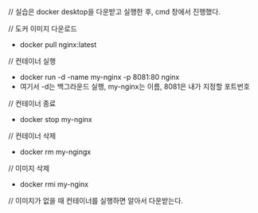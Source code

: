 // 실습은 docker desktop을 다운받고 실행한 후, cmd 창에서 진행했다.

// 도커 이미지 다운로드
- docker pull nginx:latest

// 컨테이너 실행
- docker run -d -name my-nginx -p 8081:80 nginx
- 여기서 -d는 백그라운드 실행, my-nginx는 이름, 8081은 내가 지정할 포트번호

// 컨테이너 종료
- docker stop my-nginx

// 컨테이너 삭제
- docker rm my-ngingx

// 이미지 삭제
- docker rmi my-nginx

// 이미지가 없을 때 컨테이너를 실행하면 알아서 다운받는다.
